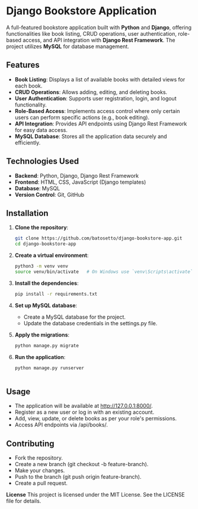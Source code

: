 # Django Bookstore Application

A full-featured bookstore application built with **Python** and **Django**, offering functionalities like book listing, CRUD operations, user authentication, role-based access, and API integration with **Django Rest Framework**. The project utilizes **MySQL** for database management.

## Features

- **Book Listing**: Displays a list of available books with detailed views for each book.
- **CRUD Operations**: Allows adding, editing, and deleting books.
- **User Authentication**: Supports user registration, login, and logout functionality.
- **Role-Based Access**: Implements access control where only certain users can perform specific actions (e.g., book editing).
- **API Integration**: Provides API endpoints using Django Rest Framework for easy data access.
- **MySQL Database**: Stores all the application data securely and efficiently.

## Technologies Used

- **Backend**: Python, Django, Django Rest Framework
- **Frontend**: HTML, CSS, JavaScript (Django templates)
- **Database**: MySQL
- **Version Control**: Git, GitHub

## Installation

1. **Clone the repository**:
   ```bash
   git clone https://github.com/batosetto/django-bookstore-app.git
   cd django-bookstore-app

2. **Create a virtual environment**:
    ```bash
    python3 -m venv venv
    source venv/bin/activate   # On Windows use `venv\Scripts\activate`

3. **Install the dependencies**:
    ```bash
    pip install -r requirements.txt

4. **Set up MySQL database**:
    - Create a MySQL database for the project.
    - Update the database credentials in the settings.py file.

5. **Apply the  migrations**:
    ```bash
    python manage.py migrate

6. **Run the application**:
    ```bash
    python manage.py runserver

    

## Usage

- The application will be available at http://127.0.0.1:8000/.
- Register as a new user or log in with an existing account.
- Add, view, update, or delete books as per your role's permissions.
- Access API endpoints via /api/books/.

## Contributing

- Fork the repository.
- Create a new branch (git checkout -b feature-branch).
- Make your changes.
- Push to the branch (git push origin feature-branch).
- Create a pull request.

**License**
This project is licensed under the MIT License. See the LICENSE file for details.
